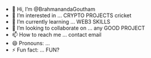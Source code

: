 - 👋 Hi, I’m @BrahmanandaGoutham
- 👀 I’m interested in ... CRYPTO PROJECTS cricket
- 🌱 I’m currently learning ... WEB3 SKILLS
- 💞️ I’m looking to collaborate on ... any GOOD PROJECT
- 📫 How to reach me ... contact email
- 😄 Pronouns: ...
- ⚡ Fun fact: ... FUN?

<!---
BrahmanandaGoutham/BrahmanandaGoutham is a ✨ special ✨ repository because its `README.md` (this file) appears on your GitHub profile.
You can click the Preview link to take a look at your changes.
--->
